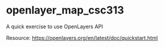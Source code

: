 # openlayer_map_csc313
A quick exercise to use OpenLayers API

Resource: https://openlayers.org/en/latest/doc/quickstart.html 
